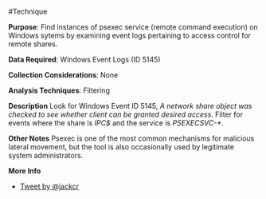 #Technique

**Purpose**: 
Find instances of psexec service (remote command execution) on Windows sytems by examining event logs pertaining to access control for remote shares.

**Data Required**: 
Windows Event Logs (ID 5145)

**Collection Considerations**: 
None

**Analysis Techniques**: 
Filtering

**Description**
Look for Windows Event ID 5145, _A network share object was checked to see whether client can be granted desired access_.  Filter for events where the share is _IPC$_ and the service is _PSEXECSVC-*_.

**Other Notes**
Psexec is one of the most common mechanisms for malicious lateral movement, but the tool is also occasionally used by legitimate system administrators.

**More Info**

- [Tweet by @jackcr](https://twitter.com/jackcr/status/733686717446656001)


